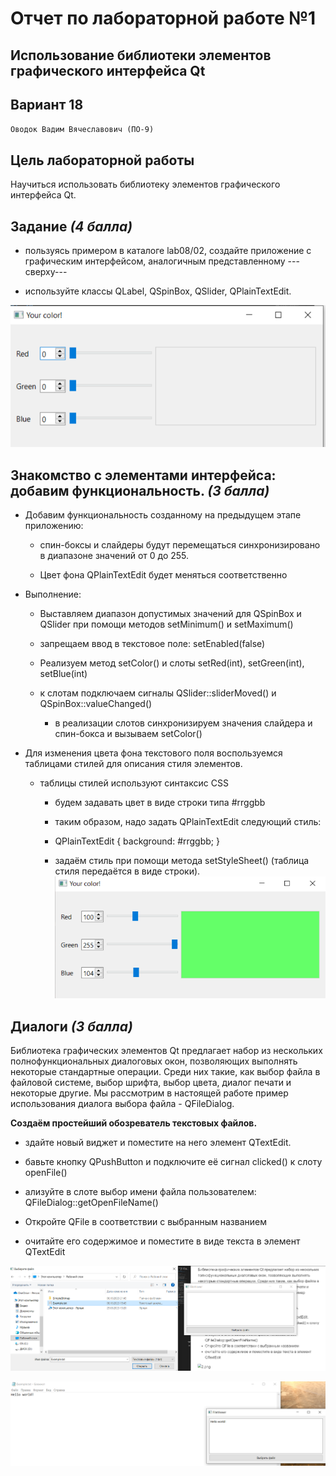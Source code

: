 # Отчет по лабораторной работе №1

## Использование библиотеки элементов графического интерфейса Qt

## Вариант 18

`Оводок Вадим Вячеславович (ПО-9)`

## Цель лабораторной работы

Научиться использовать библиотеку элементов графического интерфейса Qt.

## Задание *(4 балла)*

* пользуясь примером в каталоге lab08/02, создайте приложение с графическим интерфейсом, аналогичным представленному ---сверху---

* используйте классы QLabel, QSpinBox, QSlider, QPlainTextEdit.

![1](./img/1.png)

## Знакомство с элементами интерфейса: добавим функциональность. *(3 балла)*

* Добавим функциональность созданному на предыдущем этапе приложению:

  * спин-боксы и слайдеры будут перемещаться синхронизировано в диапазоне значений от 0 до 255.

  * Цвет фона QPlainTextEdit будет меняться соответственно

* Выполнение:

  * Выставляем диапазон допустимых значений для QSpinBox и QSlider при помощи методов setMinimum() и setMaximum()

  * запрещаем ввод в текстовое поле: setEnabled(false)

  * Реализуем метод setColor() и слоты setRed(int), setGreen(int), setBlue(int)

  * к слотам подключаем сигналы QSlider::sliderMoved() и QSpinBox::valueChanged()

    * в реализации слотов синхронизируем значения слайдера и спин-бокса и вызываем setColor()

* Для изменения цвета фона текстового поля воспользуемся таблицами стилей для описания стиля элементов.

  * таблицы стилей используют синтаксис CSS

    * будем задавать цвет в виде строки типа #rrggbb

    * таким образом, надо задать QPlainTextEdit следующий стиль:

    * QPlainTextEdit { background: #rrggbb; }

    * задаём стиль при помощи метода setStyleSheet() (таблица стиля передаётся в виде строки).
        ![2.png](./img/4.png)

## Диалоги *(3 балла)*

Библиотека графических элементов Qt предлагает набор из нескольких полнофункциональных диалоговых окон, позволяющих выполнять некоторые стандартные операции. Среди них такие, как выбор файла в файловой системе, выбор шрифта, выбор цвета, диалог печати и некоторые другие. Мы рассмотрим в настоящей работе пример использования диалога выбора файла - QFileDialog.

**Создаём простейший обозреватель текстовых файлов.**

* здайте новый виджет и поместите на него элемент QTextEdit.

* бавьте кнопку QPushButton и подключите её сигнал clicked() к слоту openFile()

* ализуйте в слоте выбор имени файла пользователем: QFileDialog::getOpenFileName()

* Откройте QFile в соответствии с выбранным названием

* очитайте его содержимое и поместите в виде текста в элемент QTextEdit

![2.png](./img/2.png)

![2.png](./img/3.png)
